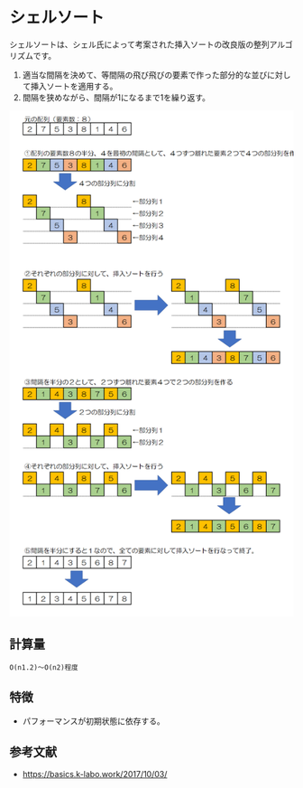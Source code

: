 # シェルソート

シェルソートは、シェル氏によって考案された挿入ソートの改良版の整列アルゴリズムです。  

1. 適当な間隔を決めて、等間隔の飛び飛びの要素で作った部分的な並びに対して挿入ソートを適用する。
2. 間隔を狭めながら、間隔が1になるまで1を繰り返す。

![シェルソート](../img/ShellSort.png)  

## 計算量

```text
O(n1.2)～O(n2)程度
```

## 特徴

- パフォーマンスが初期状態に依存する。

## 参考文献

- <https://basics.k-labo.work/2017/10/03/>

